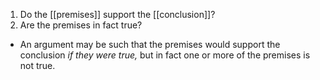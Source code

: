 1. Do the [[premises]] support the [[conclusion]]?
2. Are the premises in fact true?
- An argument may be such that the premises would support the conclusion *if they were true,* but in fact one or more of the premises is not true.